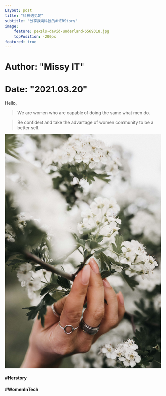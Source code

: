 ```yaml
---
Layout: post
title: "科技遇见她"
subtitle: "分享我與科技的#HERStory"
image: 
    feature: pexels-david-underland-6569318.jpg
    topPosition: -200px
featured: true
---
```

# Author: "Missy IT"
# Date: "2021.03.20"

Hello, 

>We are women who are capable of doing the same what men do.

>Be confident and take the advantage of women community to be a better self.

![001](../assets/images/pexels-monica-turlui-7137553.jpg)

#### #Herstory 
#### #WomenInTech
